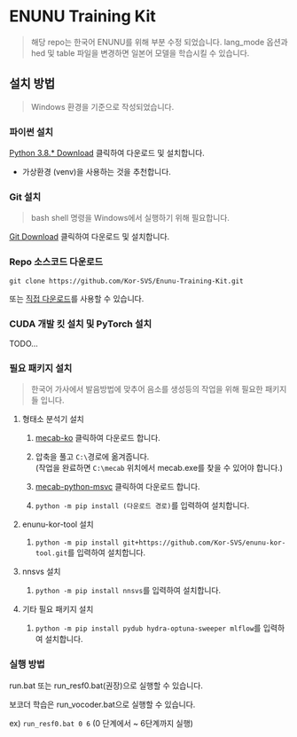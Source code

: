 # ENUNU Training Kit

> 해당 repo는 한국어 ENUNU를 위해 부분 수정 되었습니다.
> lang_mode 옵션과 hed 및 table 파일을 변경하면 일본어 모델을 학습시킬 수 있습니다.

## 설치 방법

> Windows 환경을 기준으로 작성되었습니다.

### 파이썬 설치

[Python 3.8.\* Download](https://www.python.org/downloads/release/python-3810) 클릭하여 다운로드 및 설치합니다.

-   가상환경 (venv)을 사용하는 것을 추천합니다.

### Git 설치

> bash shell 명령을 Windows에서 실행하기 위해 필요합니다.

[Git Download](https://git-scm.com/downloads) 클릭하여 다운로드 및 설치합니다.

### Repo 소스코드 다운로드

```
git clone https://github.com/Kor-SVS/Enunu-Training-Kit.git
```

또는 [직접 다운로드](https://github.com/Kor-SVS/Enunu-Training-Kit/archive/refs/heads/main.zip)를 사용할 수 있습니다.

### CUDA 개발 킷 설치 및 PyTorch 설치

TODO...

### 필요 패키지 설치

> 한국어 가사에서 발음방법에 맞추어 음소를 생성등의 작업을 위해 필요한 패키지들 입니다.

1. 형태소 분석기 설치

    1. [mecab-ko](https://github.com/Kor-SVS/Enunu-Training-Kit/releases/download/other/mecab.zip) 클릭하여 다운로드 합니다.

    2. 압축을 풀고 `C:\`경로에 옮겨줍니다.  
       (작업을 완료하면 `C:\mecab` 위치에서 mecab.exe를 찾을 수 있어야 합니다.)

    3. [mecab-python-msvc](https://github.com/Kor-SVS/Enunu-Training-Kit/releases/download/other/mecab_python-0.996_ko_0.9.2_msvc-cp38-cp38-win_amd64.whl) 클릭하여 다운로드 합니다.

    4. `python -m pip install (다운로드 경로)`를 입력하여 설치합니다.

2. enunu-kor-tool 설치

    1. `python -m pip install git+https://github.com/Kor-SVS/enunu-kor-tool.git`를 입력하여 설치합니다.

3. nnsvs 설치

    1. `python -m pip install nnsvs`를 입력하여 설치합니다.

4. 기타 필요 패키지 설치

    1. `python -m pip install pydub hydra-optuna-sweeper mlflow`를 입력하여 설치합니다.

### 실행 방법

run.bat 또는 run_resf0.bat(권장)으로 실행할 수 있습니다.

보코더 학습은 run_vocoder.bat으로 실행할 수 있습니다.

ex) `run_resf0.bat 0 6` (0 단계에서 ~ 6단계까지 실행)
